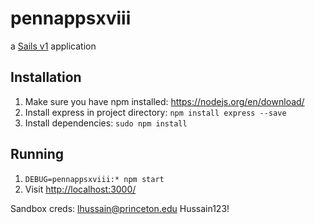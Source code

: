 
# pennappsxviii

a [Sails v1](https://sailsjs.com) application

## Installation
1. Make sure you have npm installed: https://nodejs.org/en/download/
2. Install express in project directory: `npm install express --save`
3. Install dependencies: `sudo npm install`

## Running
1. `DEBUG=pennappsxviii:* npm start`
2. Visit [http://localhost:3000/](http://localhost:3000/)

Sandbox creds:
lhussain@princeton.edu
Hussain123!
